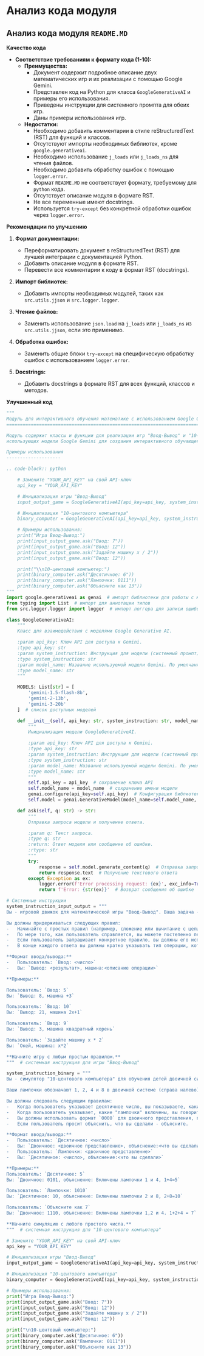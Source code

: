 # Анализ кода модуля

## Анализ кода модуля `README.MD`

**Качество кода**

-   **Соответствие требованиям к формату кода (1-10):**
    -   **Преимущества:**
        -   Документ содержит подробное описание двух математических игр и их реализации с помощью Google Gemini.
        -   Представлен код на Python для класса `GoogleGenerativeAI` и примеры его использования.
        -   Приведены инструкции для системного промпта для обеих игр.
        -   Даны примеры использования игр.
    -   **Недостатки:**
        -   Необходимо добавить комментарии в стиле reStructuredText (RST) для функций и классов.
        -   Отсутствуют импорты необходимых библиотек, кроме `google.generativeai`.
        -   Необходимо использование `j_loads` или `j_loads_ns` для чтения файлов.
        -   Необходимо добавить обработку ошибок с помощью `logger.error`.
        -   Формат `README.MD` не соответствует формату, требуемому для `python` кода.
        -   Отсутствует описание модуля в формате RST.
        -   Не все переменные имеют docstrings.
        -   Используется `try-except` без конкретной обработки ошибок через `logger.error`.

**Рекомендации по улучшению**

1.  **Формат документации:**
    -   Переформатировать документ в reStructuredText (RST) для лучшей интеграции с документацией Python.
    -   Добавить описание модуля в формате RST.
    -   Перевести все комментарии к коду в формат RST (docstrings).

2.  **Импорт библиотек:**
    -   Добавить импорты необходимых модулей, таких как `src.utils.jjson` и `src.logger.logger`.
3.  **Чтение файлов:**
    -   Заменить использование `json.load` на `j_loads` или `j_loads_ns` из `src.utils.jjson`, если это применимо.
4.  **Обработка ошибок:**
    -   Заменить общие блоки `try-except` на специфическую обработку ошибок с использованием `logger.error`.
5.  **Docstrings:**
    -   Добавить docstrings в формате RST для всех функций, классов и методов.

**Улучшенный код**

```python
"""
Модуль для интерактивного обучения математике с использованием Google Gemini.
==========================================================================

Модуль содержит классы и функции для реализации игр "Ввод-Вывод" и "10-центовый компьютер",
использующих модели Google Gemini для создания интерактивного обучающего опыта.

Примеры использования
--------------------

.. code-block:: python

    # Замените "YOUR_API_KEY" на свой API-ключ
    api_key = "YOUR_API_KEY"

    # Инициализация игры "Ввод-Вывод"
    input_output_game = GoogleGenerativeAI(api_key=api_key, system_instruction=system_instruction_input_output)

    # Инициализация "10-центового компьютера"
    binary_computer = GoogleGenerativeAI(api_key=api_key, system_instruction=system_instruction_binary)

    # Примеры использования:
    print("Игра Ввод-Вывод:")
    print(input_output_game.ask("Ввод: 7"))
    print(input_output_game.ask("Ввод: 12"))
    print(input_output_game.ask("Задайте машину x / 2"))
    print(input_output_game.ask("Ввод: 12"))

    print("\\n10-центовый компьютер:")
    print(binary_computer.ask("Десятичное: 6"))
    print(binary_computer.ask("Лампочки: 0111"))
    print(binary_computer.ask("Объясните как 13"))
"""
import google.generativeai as genai  # импорт библиотеки для работы с моделями Gemini
from typing import List  # импорт для аннотации типов
from src.logger.logger import logger  # импорт логгера для записи ошибок

class GoogleGenerativeAI:
    """
    Класс для взаимодействия с моделями Google Generative AI.

    :param api_key: Ключ API для доступа к Gemini.
    :type api_key: str
    :param system_instruction: Инструкция для модели (системный промпт).
    :type system_instruction: str
    :param model_name: Название используемой модели Gemini. По умолчанию 'gemini-2-13b'.
    :type model_name: str
    """

    MODELS: List[str] = [
        'gemini-1.5-flash-8b',
        'gemini-2-13b',
        'gemini-3-20b'
    ]  # список доступных моделей

    def __init__(self, api_key: str, system_instruction: str, model_name: str = 'gemini-2-13b'):
        """
        Инициализация модели GoogleGenerativeAI.

        :param api_key: Ключ API для доступа к Gemini.
        :type api_key: str
        :param system_instruction: Инструкция для модели (системный промпт).
        :type system_instruction: str
        :param model_name: Название используемой модели Gemini. По умолчанию 'gemini-2-13b'.
        :type model_name: str
        """
        self.api_key = api_key  # сохранение ключа API
        self.model_name = model_name  # сохранение имени модели
        genai.configure(api_key=self.api_key)  # Конфигурация библиотеки с API ключом
        self.model = genai.GenerativeModel(model_name=self.model_name, system_instruction=system_instruction)  # Инициализация модели с инструкцией

    def ask(self, q: str) -> str:
        """
        Отправка запроса модели и получение ответа.

        :param q: Текст запроса.
        :type q: str
        :return: Ответ модели или сообщение об ошибке.
        :rtype: str
        """
        try:
            response = self.model.generate_content(q)  # Отправка запроса модели
            return response.text  # Получение текстового ответа
        except Exception as ex:
            logger.error(f'Error processing request: {ex}', exc_info=True)  # Обработка и логирование ошибки
            return f'Error: {str(ex)}'  # Возврат сообщения об ошибке

# Системные инструкции
system_instruction_input_output = """
Вы - игровой движок для математической игры "Ввод-Вывод". Ваша задача - преобразовать число, которое поступает в "Ввод" в соответствии с заданным правилом (скрытой "машиной") и выдать результат в "Вывод".

Вы должны придерживаться следующих правил:
-   Начинайте с простых правил (например, сложение или вычитание с целым числом).
-   По мере того, как пользователь справляется, вы можете постепенно переходить к более сложным правилам (умножение, деление, корень, комбинации операций и т.д).
-   Если пользователь запрашивает конкретное правило, вы должны его использовать.
-   В конце каждого ответа вы должны кратко указывать тип операции, которую вы использовали (например "машина +3" или "машина 2x+1").

**Формат ввода/вывода:**
-   Пользователь: `Ввод: <число>`
-   Вы: `Вывод: <результат>, машина:<описание операции>`

**Примеры:**

Пользователь: `Ввод: 5`
Вы: `Вывод: 8, машина +3`

Пользователь: `Ввод: 10`
Вы: `Вывод: 21, машина 2x+1`

Пользователь: `Ввод: 9`
Вы: `Вывод: 3, машина квадратный корень`

Пользователь: `Задайте машину x * 2`
Вы: `Окей, машина: x*2`

**Начните игру с любым простым правилом.**
"""  # системная инструкция для игры "Ввод-Вывод"

system_instruction_binary = """
Вы - симулятор "10-центового компьютера" для обучения детей двоичной системе счисления. Ваша задача - представлять числа в двоичной форме с помощью 4 "лампочек" (0 - лампа выключена, 1 - лампа включена). 

Ваши лампочки обозначают 1, 2, 4 и 8 в двоичной системе (справа налево).

Вы должны следовать следующим правилам:
-   Когда пользователь указывает десятичное число, вы показываете, какие "лампочки" нужно включить (1) и выключить (0), чтобы это число отобразить.
-   Когда пользователь указывает, какие "лампочки" включены, вы говорите, какое десятичное число они представляют.
-   Вы должны использовать формат `0000` для двоичного представления, где крайний правый бит - 1, затем 2, 4 и 8 соответственно.
-   Если пользователь просит объяснить, что вы сделали - объясните.

**Формат ввода/вывода:**
-   Пользователь: `Десятичное: <число>`
-   Вы: `Двоичное: <двоичное представление>, объяснение:<что вы сделали>`
-   Пользователь: `Лампочки: <двоичное представление>`
-   Вы: `Десятичное: <число>, объяснение:<что вы сделали>`

**Примеры:**
Пользователь: `Десятичное: 5`
Вы: `Двоичное: 0101, объяснение: Включены лампочки 1 и 4, 1+4=5`

Пользователь: `Лампочки: 1010`
Вы: `Десятичное: 10, объяснение: Включены лампочки 2 и 8, 2+8=10`

Пользователь: `Объясните как 7`
Вы: `Двоичное: 1110, объяснение: Включены лампочки 1,2 и 4. 1+2+4 = 7`

**Начните симуляцию с любого простого числа.**
"""  # системная инструкция для "10-центового компьютера"

# Замените "YOUR_API_KEY" на свой API-ключ
api_key = "YOUR_API_KEY"

# Инициализация игры "Ввод-Вывод"
input_output_game = GoogleGenerativeAI(api_key=api_key, system_instruction=system_instruction_input_output) # создание экземпляра класса для игры "Ввод-Вывод"

# Инициализация "10-центового компьютера"
binary_computer = GoogleGenerativeAI(api_key=api_key, system_instruction=system_instruction_binary)  # создание экземпляра класса для игры "10-центовый компьютер"

# Примеры использования:
print("Игра Ввод-Вывод:")
print(input_output_game.ask("Ввод: 7"))
print(input_output_game.ask("Ввод: 12"))
print(input_output_game.ask("Задайте машину x / 2"))
print(input_output_game.ask("Ввод: 12"))

print("\n10-центовый компьютер:")
print(binary_computer.ask("Десятичное: 6"))
print(binary_computer.ask("Лампочки: 0111"))
print(binary_computer.ask("Объясните как 13"))
```